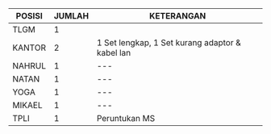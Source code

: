 

| POSISI | JUMLAH | KETERANGAN |
| --- | --- | --- |
| TLGM | 1 |  |
| KANTOR | 2 | 1 Set lengkap, 1 Set kurang adaptor & kabel lan |
| NAHRUL | 1 | --- |
| NATAN | 1 | --- |
| YOGA | 1 | --- |
| MIKAEL | 1 | --- |
| TPLI | 1 | Peruntukan MS |
